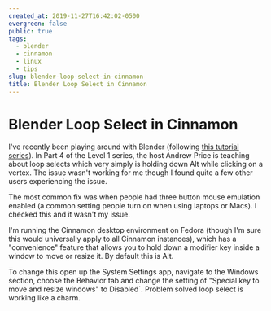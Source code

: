 ```yaml
---
created_at: 2019-11-27T16:42:02-0500
evergreen: false
public: true
tags:
  - blender
  - cinnamon
  - linux
  - tips
slug: blender-loop-select-in-cinnamon
title: Blender Loop Select in Cinnamon
---
```


# Blender Loop Select in Cinnamon

I've recently been playing around with Blender (following [this tutorial series](https://www.youtube.com/playlist?list=PLjEaoINr3zgEq0u2MzVgAaHEBt--xLB6U)). In Part 4 of the Level 1 series, the host Andrew Price is teaching about loop selects which very simply is holding down Alt while clicking on a vertex. The issue wasn't working for me though I found quite a few other users experiencing the issue.

The most common fix was when people had three button mouse emulation enabled (a common setting people turn on when using laptops or Macs). I checked this and it wasn't my issue.

I'm running the Cinnamon desktop environment on Fedora (though I'm sure this would universally apply to all Cinnamon instances), which has a "convenience" feature that allows you to hold down a modifier key inside a window to move or resize it. By default this is Alt.

To change this open up the System Settings app, navigate to the Windows section, choose the Behavior tab and change the setting of "Special key to move and resize windows" to Disabled`. Problem solved loop select is working like a charm.

